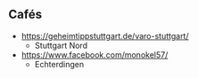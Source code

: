 
## Cafés
- https://geheimtippstuttgart.de/varo-stuttgart/
	- Stuttgart Nord 
- https://www.facebook.com/monokel57/
	- Echterdingen


